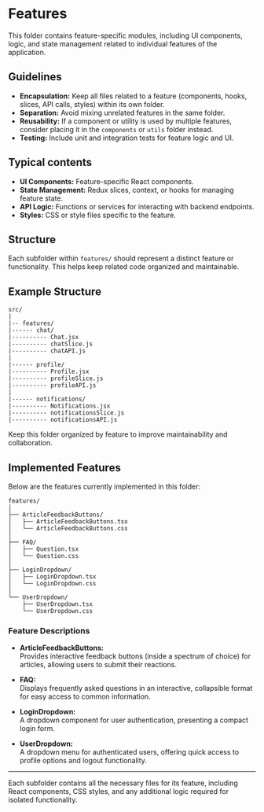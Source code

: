 # Features

This folder contains feature-specific modules, including UI components, logic, and state management related to individual features of the application.

## Guidelines

- **Encapsulation:** Keep all files related to a feature (components, hooks, slices, API calls, styles) within its own folder.
- **Separation:** Avoid mixing unrelated features in the same folder.
- **Reusability:** If a component or utility is used by multiple features, consider placing it in the `components` or `utils` folder instead.
- **Testing:** Include unit and integration tests for feature logic and UI.

## Typical contents

- **UI Components:** Feature-specific React components.
- **State Management:** Redux slices, context, or hooks for managing feature state.
- **API Logic:** Functions or services for interacting with backend endpoints.
- **Styles:** CSS or style files specific to the feature.

## Structure

Each subfolder within `features/` should represent a distinct feature or functionality. This helps keep related code organized and maintainable.

## Example Structure

```
src/
|
|-- features/
|------ chat/
|---------- Chat.jsx
|---------- chatSlice.js
|---------- chatAPI.js
|
|------ profile/
|---------- Profile.jsx
|---------- profileSlice.js
|---------- profileAPI.js
|
|------ notifications/
|---------- Notifications.jsx
|---------- notificationsSlice.js
|---------- notificationsAPI.js
```

Keep this folder organized by feature to improve maintainability and collaboration.

## Implemented Features

Below are the features currently implemented in this folder:

```
features/
│
├── ArticleFeedbackButtons/
│   ├── ArticleFeedbackButtons.tsx
│   └── ArticleFeedbackButtons.css
│
├── FAQ/
│   ├── Question.tsx
│   └── Question.css
│
├── LoginDropdown/
│   ├── LoginDropdown.tsx
│   └── LoginDropdown.css
│
└── UserDropdown/
    ├── UserDropdown.tsx
    └── UserDropdown.css
```

### Feature Descriptions

- **ArticleFeedbackButtons:**  
  Provides interactive feedback buttons (inside a spectrum of choice) for articles, allowing users to submit their reactions.

- **FAQ:**  
  Displays frequently asked questions in an interactive, collapsible format for easy access to common information.

- **LoginDropdown:**  
  A dropdown component for user authentication, presenting a compact login form.

- **UserDropdown:**  
  A dropdown menu for authenticated users, offering quick access to profile options and logout functionality.

---

Each subfolder contains all the necessary files for its feature, including React components, CSS styles, and any additional logic required for isolated functionality.